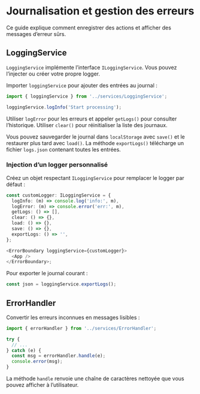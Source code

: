 # Journalisation et gestion des erreurs

Ce guide explique comment enregistrer des actions et afficher des messages d’erreur sûrs.

## LoggingService

`LoggingService` implémente l’interface `ILoggingService`.
Vous pouvez l’injecter ou créer votre propre logger.

Importer `loggingService` pour ajouter des entrées au journal :

```ts
import { loggingService } from '../services/LoggingService';

loggingService.logInfo('Start processing');
```

Utiliser `logError` pour les erreurs et appeler `getLogs()` pour consulter l’historique. Utiliser `clear()` pour réinitialiser la liste des journaux.

Vous pouvez sauvegarder le journal dans `localStorage` avec `save()` et le restaurer plus tard avec `load()`. La méthode `exportLogs()` télécharge un fichier `logs.json` contenant toutes les entrées.

### Injection d’un logger personnalisé

Créez un objet respectant `ILoggingService` pour remplacer le logger par défaut :

```ts
const customLogger: ILoggingService = {
  logInfo: (m) => console.log('info:', m),
  logError: (m) => console.error('err:', m),
  getLogs: () => [],
  clear: () => {},
  load: () => {},
  save: () => {},
  exportLogs: () => '',
};

<ErrorBoundary loggingService={customLogger}>
  <App />
</ErrorBoundary>;
```

Pour exporter le journal courant :

```ts
const json = loggingService.exportLogs();
```

## ErrorHandler

Convertir les erreurs inconnues en messages lisibles :

```ts
import { errorHandler } from '../services/ErrorHandler';

try {
  // ...
} catch (e) {
  const msg = errorHandler.handle(e);
  console.error(msg);
}
```

La méthode `handle` renvoie une chaîne de caractères nettoyée que vous pouvez afficher à l’utilisateur.
